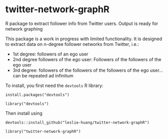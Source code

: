 # twitter-network-graphR
R package to extract follower info from Twitter users. Output is ready for network graphing

This package is a work in progress with limited functionality. It is designed to extract data on n-degree follower networks from Twitter, i.e.:

- 1st degree: followers of an ego user
- 2nd degree followers of the ego user: Followers of the followers of the ego user
- 3rd degree: followers of the followers of the followers of the ego user... can be repeated ad infinitum

To install, you first need the `devtools` R library:

`install.packages("devtools")`

`library("devtools")`

Then install using

`devtools::install_github("leslie-huang/twitter-network-graphR")`

`library("twitter-network-graphR")`

